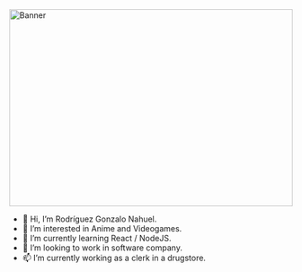 <style> .banner { width: 100%; height: 350px; object-fit: cover; object-position: center; } </style>
<img src="https://i.ibb.co/wdB9wp6/banner.jpg" alt="Banner" class="banner">

- 👋 Hi, I’m Rodríguez Gonzalo Nahuel.
- 👀 I’m interested in Anime and Videogames.
- 🌱 I’m currently learning React / NodeJS.
- 💞️ I’m looking to work in software company.
- 📫 I’m currently working as a clerk in a drugstore.

<!---
Alcalixo/Alcalixo is a ✨ special ✨ repository because its `README.md` (this file) appears on your GitHub profile.
You can click the Preview link to take a look at your changes.
--->
